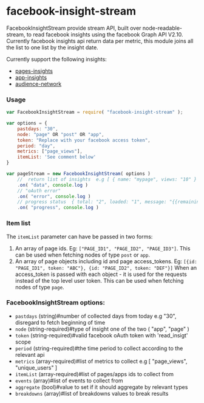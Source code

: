 # facebook-insight-stream
FacebookInsightStream provide stream API, built over node-readable-stream, to read facebook insights
using the facebook Graph API V2.10.
Currently facebook insights api return data per metric, this module joins all the list
to one list by the insight date.

Currently support the following insights:

* [pages-insights]( https://developers.facebook.com/docs/graph-api/reference/v2.10/page/insights/ )
* [app-insights](https://developers.facebook.com/docs/graph-api/reference/v2.10/insights/)
* [audience-network](https://developers.facebook.com/docs/audience-network/reporting-api)

### Usage

```javascript
var FacebookInsightStream = require( "facebook-insight-stream" );

var options = {
    pastdays: "30",
    node: "page" OR "post" OR "app",
    token: "Replace with your facebook access token",
    period: "day",
    metrics: ["page_views"],
    itemList: 'See comment below'
}

var pageStream = new FacebookInsightStream( options )
    //  return list of insights  e.g [ { name: "mypage", views: "10" } ]
    .on( "data", console.log )
    // "oAuth error"
    .on( "error", console.log )
    // progress status  { total: "2", loaded: "1", message: "{{remaining}} pages remain"  }
    .on( "progress", console.log )
```

### Item list

The `itemList` parameter can have be passed in two forms:

1. An array of page ids. Eg: `["PAGE_ID1", "PAGE_ID2", "PAGE_ID3"]`.
    This can be used when fetching nodes of type `post` or `app`.
2. An array of page objects including id and page access_tokens. Eg:
    `[{id: "PAGE_ID1", token: "ABC"}, {id: "PAGE_ID2", token: "DEF"}]`
    When an access_token is passed with each object - it is used for the requests
    instead of the top level user token.
    This can be used when fetching nodes of type `page`.

### FacebookInsightStream options:

* `pastdays` (string)#number of collected days from today e.g "30", disregard to fetch beginning of time
* `node` (string-required)#type of insight one of the two ( "app", "page" )
* `token` (string-required)#valid facebook oAuth token with 'read_insigt' scope
* `period` (string-required)#the time period to collect according to the relevant api
* `metrics` (array-required)#list of metrics to collect e.g [ "page_views", "unique_users" ]
* `itemList` (array-required)#list of pages/apps ids to collect from
* `events` (array)#list of events to collect from
* `aggregate` (bool)#value to set if it should aggregate by relevant types
* `breakdowns` (array)#list of breakdowns values to break results
